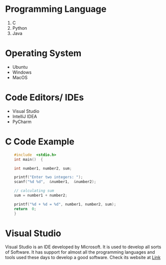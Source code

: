# Programming Language

 1. C
 2. Python
 3. Java

# Operating System

 - Ubuntu
 - Windows
 - MacOS

# Code Editors/ IDEs

 - Visual Studio
 - IntelliJ IDEA
 - PyCharm

# C Code Example
```c
	#include  <stdio.h>
	int main()  {

	int number1, number2, sum;

	printf("Enter two integers: ");
	scanf("%d %d",  &number1,  &number2);

	// calculating sum
	sum = number1 + number2;

	printf("%d + %d = %d", number1, number2, sum);
	return  0;
	}

```

# Visual Studio
Visual Studio is an IDE developed by Microsoft. It is used to develop all sorts of Software. It has support for almost all the programming languages and tools used these days to develop a  good software.
Check its website at [Link](https://visualstudio.microsoft.com/)
